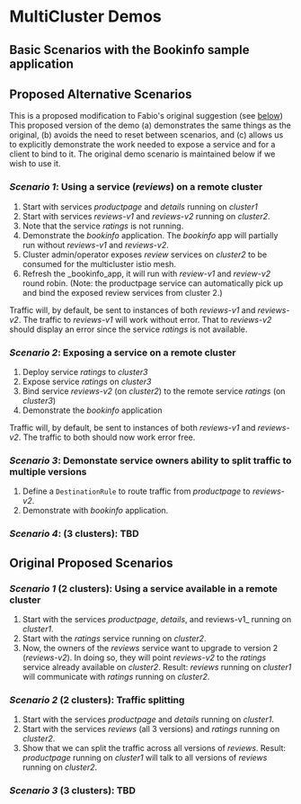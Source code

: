 # MultiCluster Demos 

## Basic Scenarios with the Bookinfo sample application

## Proposed Alternative Scenarios
This is a proposed modification to Fabio's original suggestion (see [below](#original-proposed-scenarios))
This proposed version of the demo (a) demonstrates the same things as the original, (b) avoids the need to reset between scenarios, and (c) allows us to explicitly demonstrate the work needed to expose a service and for a client to bind to it. The original demo scenario is maintained below if we wish to use it.

### _Scenario 1_: Using a service (_reviews_) on a remote cluster

1. Start with services _productpage_ and _details_ running on _cluster1_ 
2. Start with services _reviews-v1_ and _reviews-v2_ running on _cluster2_.
3. Note that the service _ratings_ is not running.
4. Demonstrate the _bookinfo_ application. The _bookinfo_ app will partially run without _reviews-v1_ and _reviews-v2_.
5. Cluster admin/operator exposes _review_ services on _cluster2_ to be consumed for the multicluster istio mesh.
6. Refresh the _bookinfo_app, it will run with _review-v1_ and _review-v2_ round robin.   (Note: the productpage service can automatically pick up and bind the exposed review services from cluster 2.)

Traffic will, by default, be sent to instances of both _reviews-v1_ and _reviews-v2_. The traffic to _reviews-v1_ will work without error. That to _reviews-v2_ should display an error since the service _ratings_ is not available.

### _Scenario 2_: Exposing a service on a remote cluster

1. Deploy service _ratings_ to _cluster3_
2. Expose service _ratings_ on _cluster3_
3. Bind service _reviews-v2_ (on _cluster2_) to the remote service _ratings_ (on _cluster3_)
4. Demonstrate the _bookinfo_ application

Traffic will, by default, be sent to instances of both _reviews-v1_ and _reviews-v2_. The traffic to both should now work error free.

### _Scenario 3_: Demonstate service owners ability to split traffic to multiple versions

1. Define a `DestinationRule` to route traffic from _productpage_ to _reviews-v2_.
2. Demonstrate with _bookinfo_ application.

### _Scenario 4_: (3 clusters): TBD


## Original Proposed Scenarios

### _Scenario 1_ (2 clusters): Using a service available in a remote cluster

1. Start with the services _productpage_, _details_, and reviews-v1_ running on _cluster1_.
2. Start with the _ratings_ service running on _cluster2_.
3. Now, the owners of the _reviews_ service want to upgrade to version 2 (_reviews-v2_). In doing so, they will point _reviews-v2_
to the _ratings_ service already available on _cluster2_. Result: _reviews_ running on _cluster1_ will communicate 
with _ratings_ running on _cluster2_.


### _Scenario 2_ (2 clusters): Traffic splitting

1. Start with the services _productpage_ and _details_ running on _cluster1_.
2. Start with the services _reviews_ (all 3 versions) and _ratings_ running on _cluster2_.
3. Show that we can split the traffic across all versions of _reviews_. Result: _productpage_ running on _cluster1_
will talk to all versions of _reviews_ running on _cluster2_.

### _Scenario 3_ (3 clusters): TBD

